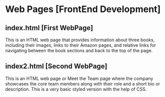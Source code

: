 # Web Pages [FrontEnd Development]

## index.html [First WebPage]
This is an HTML web page that provides information about three books, including their images, links to their Amazon pages, and relative links for navigating between the book sections and back to the top of the page.

## index2.html [Second WebPage]
This is an HTML web page or Meet the Team page where the company showcases the core team members along with their role and a short bio or description. This is a very basic styled version with the help of CSS.
